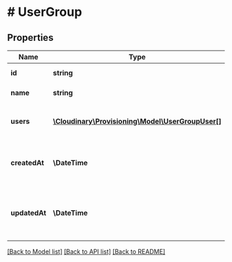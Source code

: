 # # UserGroup

## Properties

| Name        | Type          | Description   | Notes         |
|------------ | ------------- | ------------- | ------------- |
| **id** | **string** | The user group&#39;s ID. | [optional] |
| **name** | **string** | The user group&#39;s name. | [optional] |
| **users** | [**\Cloudinary\Provisioning\Model\UserGroupUser[]**](UserGroupUser.md) | A list of user group users. Only returned in extended_details. | [optional] |
| **createdAt** | **\DateTime** | The date when the user group was created. Only returned in extended_details. | [optional] |
| **updatedAt** | **\DateTime** | The date when the user group was last updated. Only returned in extended_details. | [optional] |

[[Back to Model list]](../../README.md#models)
[[Back to API list]](../../README.md#api-endpoints)
[[Back to README]](../../README.md)

